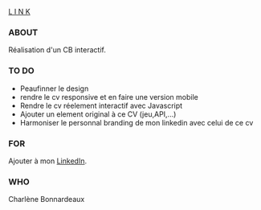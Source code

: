 [L I N K](https://charlene-bx.github.io/0.1_PersonalWork/)

### ABOUT
Réalisation d'un CB interactif.

### TO DO
* Peaufinner le design
* rendre le cv responsive et en faire une version mobile
* Rendre le cv réelement interactif avec Javascript
* Ajouter un element  original à ce CV (jeu,API,...)
* Harmoniser le personnal branding de mon linkedin avec celui de ce cv

### FOR
Ajouter à mon [LinkedIn](https://www.linkedin.com/in/charlene-bonnardeaux/).

### WHO
Charlène Bonnardeaux

